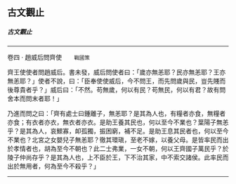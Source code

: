 

## 古文觀止

##### 古文觀止

* * *

卷四 ‧ 趙威后問齊使　　`戰國策`

齊王使使者問趙威后。書未發，威后問使者曰：「歲亦無恙耶？民亦無恙耶？王亦無恙耶？」使者不說，曰：「臣奉使使威后，今不問王，而先問歲與民，豈先賤而後尊貴者乎？」威后曰：「不然。苟無歲，何以有民？苟無民，何以有君？故有問舍本而問末者耶！」

乃進而問之曰：「齊有處士曰鍾離子，無恙耶？是其為人也，有糧者亦食，無糧者亦食；有衣者亦衣，無衣者亦衣。是助王養其民也，何以至今不業也？葉陽子無恙乎？是其為人，哀鰥寡，卹孤獨，振困窮，補不足。是助王息其民者也，何以至今不業也？北宮之女嬰兒子無恙耶？徹其環瑱，至老不嫁，以養父母。是皆率民而出於孝情者也，胡為至今不朝也？此二士弗業，一女不朝，何以王齊國子萬民乎？於陵子仲尚存乎？是其為人也，上不臣於王，下不治其家，中不索交諸侯。此率民而出於無用者，何為至今不殺乎？」

* * *


